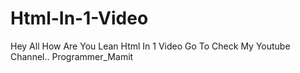# Html-In-1-Video
Hey All How Are You Lean Html In 1 Video Go To Check My Youtube Channel.. Programmer_Mamit
